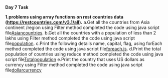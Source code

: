 **Day 7 Task**

**1.problems using array functions on rest countries data (https://restcountries.com/v3.1/all).**
   a.Get all the countries from Asia continent /region using Filter method
   completed the code using java script file[Asiancountries](./restcountries/js/Asiancountries.js).
   b.Get all the countries with a population of less than 2 lakhs using Filter method
    completed the code using java script file[population](./restcountries/js/population.js).
   c.Print the following details name, capital, flag, using forEach method
    completed the code using java script file[foreach.js](./restcountries/js/foreach.js).
   d.Print the total population of countries using reduce method
     completed the code using java script file[Totalpopulation](./restcountries/js/Totalpopulation.js) 
   e.Print the country that uses US dollars as currency using Filter method
     completed the code using java script file[dollarcurrency](./restcountries/js/dollercurrency.js)
